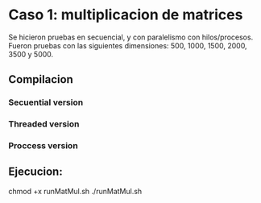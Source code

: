 # Caso 1: multiplicacion de matrices
Se hicieron pruebas en secuencial, y con paralelismo con hilos/procesos.\
Fueron pruebas con las siguientes dimensiones: 500, 1000, 1500, 2000, 3500 y 5000.

## Compilacion
### Secuential version

### Threaded version

### Proccess version

## Ejecucion:
chmod +x runMatMul.sh
./runMatMul.sh
